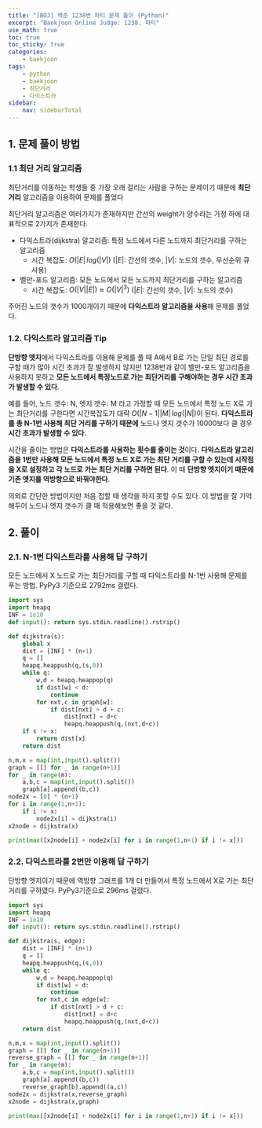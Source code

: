 ```yaml
---
title: "[BOJ] 백준 1238번 파티 문제 풀이 (Python)"
excerpt: "Baekjoon Online Judge: 1238. 파티"
use_math: true
toc: true
toc_sticky: true
categories:
    - baekjoon
tags:
    - python
    - baekjoon
    - 최단거리
    - 다익스트라
sidebar:
    nav: sidebarTotal
---
```


## 1. 문제 풀이 방법

### 1.1 최단 거리 알고리즘

최단거리를 이동하는 학생들 중 가장 오래 걸리는 사람을 구하는 문제이기 때문에 **최단거리** 알고리즘을 이용하여 문제를 풀었다

최단거리 알고리즘은 여러가지가 존재하지만 간선의 weight가 양수라는 가정 하에 대표적으로 2가지가 존재한다.

- 다익스트라(dijkstra) 알고리즘: 특정 노드에서 다른 노드까지 최단거리를 구하는 알고리즘
    - 시간 복잡도:  $O(|E|\,log(|V|)$ ($|E|$: 간선의 갯수, $|V|$: 노드의 갯수, 우선순위 큐 사용)
- 벨만-포드 알고리즘: 모든 노드에서 모든 노드까지 최단거리를 구하는 알고리즘
    - 시간 복잡도: $O(|V||E|)\approx O(|V|^3)$ ($|E|$: 간선의 갯수, $|V|$: 노드의 갯수)

주어진 노드의 갯수가 1000개이기 때문에 **다익스트라 알고리즘을 사용**해 문제를 풀었다.

### 1.2. 다익스트라 알고리즘 Tip

**단방향 엣지**에서 다익스트라를 이용해 문제를 풀 때 A에서 B로 가는 단일 최단 경로를 구할 때가 많아 시간 초과가 잘 발생하지 않지만 1238번과 같이 벨만-포드 알고리즘을 사용하지 못하고 **모든 노드에서 특정노드로 가는 최단거리를 구해야하는 경우 시간 초과가 발생할 수 있다**.

예를 들어, 노드 갯수: N, 엣지 갯수: M 라고 가정할 때 모든 노드에서 특정 노드 X로 가는 최단거리를 구한다면 시간복잡도가 대략 $O(|N-1||M|\, log(|N|)$이 된다. **다익스트라를 총 N-1번 사용해 최단 거리를 구하기 때문에** 노드나 엣지 갯수가 10000보다 클 경우 **시간 초과가 발생할 수 있다.**

시간을 줄이는 방법은 **다익스트라를 사용하는 횟수를 줄이는 것**이다. **다익스트라 알고리즘을 1번만 사용해 모든 노드에서 특정 노드 X로 가는 최단 거리를 구할 수 있는데 시작점을 X로 설정하고 각 노드로 가는 최단 거리를 구하면 된다**. 이 때 **단방향 엣지이기 때문에 기존 엣지를 역방향으로 바꿔야한다**. 

의외로 간단한 방법이지만 처음 접할 때 생각을 하지 못할 수도 있다. 이 방법을 잘 기억해두어 노드나 엣지 갯수가 클 때 적용해보면 좋을 것 같다.

## 2. 풀이

### 2.1. N-1번 다익스트라를 사용해 답 구하기

모든 노드에서 X 노드로 가는 최단거리를 구할 때 다익스트라를 N-1번 사용해 문제를 푸는 방법. PyPy3 기준으로 2792ms 걸렸다.

```python
import sys
import heapq
INF = 1e10
def input(): return sys.stdin.readline().rstrip()

def dijkstra(s):
    global x
    dist = [INF] * (n+1)
    q = []
    heapq.heappush(q,(s,0))
    while q:
        w,d = heapq.heappop(q)
        if dist[w] < d:
            continue
        for nxt,c in graph[w]:
            if dist[nxt] > d + c:
                dist[nxt] = d+c
                heapq.heappush(q,(nxt,d+c))
    if s != x:
        return dist[x]
    return dist

n,m,x = map(int,input().split())
graph = [[] for _ in range(n+1)]
for _ in range(m):
    a,b,c = map(int,input().split())
    graph[a].append((b,c))
node2x = [0] * (n+1)
for i in range(1,n+1):
    if i != x:
        node2x[i] = dijkstra(i)
x2node = dijkstra(x)

print(max([x2node[i] + node2x[i] for i in range(1,n+1) if i != x]))
```

### 2.2. 다익스트라를 2번만 이용해 답 구하기

단방향 엣지이기 때문에 역방향 그래프를 1개 더 만들어서 특정 노드에서 X로 가는 최단거리를 구하였다. PyPy3기준으로 296ms 걸렸다.

```python
import sys
import heapq
INF = 1e10
def input(): return sys.stdin.readline().rstrip()

def dijkstra(s, edge):
    dist = [INF] * (n+1)
    q = []
    heapq.heappush(q,(s,0))
    while q:
        w,d = heapq.heappop(q)
        if dist[w] < d:
            continue
        for nxt,c in edge[w]:
            if dist[nxt] > d + c:
                dist[nxt] = d+c
                heapq.heappush(q,(nxt,d+c))
    return dist

n,m,x = map(int,input().split())
graph = [[] for _ in range(n+1)]
reverse_graph = [[] for _ in range(n+1)]
for _ in range(m):
    a,b,c = map(int,input().split())
    graph[a].append((b,c))
    reverse_graph[b].append((a,c))
node2x = dijkstra(x,reverse_graph)
x2node = dijkstra(x,graph)

print(max([x2node[i] + node2x[i] for i in range(1,n+1) if i != x]))
```